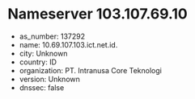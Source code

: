 # Nameserver 103.107.69.10

* as_number: 137292
* name: 10.69.107.103.ict.net.id.
* city: Unknown
* country: ID
* organization: PT. Intranusa Core Teknologi
* version: Unknown
* dnssec: false

